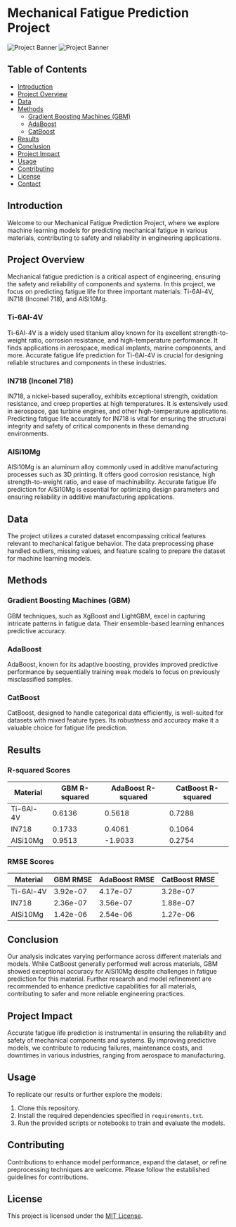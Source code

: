 # Mechanical Fatigue Prediction Project

![Project Banner](https://yasincapar.com/wp-content/uploads/2021/05/Pic-2-1140x646.png)
![Project Banner]([https://yasincapar.com/wp-content/uploads/2021/05/Pic-2-1140x646.png](https://encrypted-tbn0.gstatic.com/images?q=tbn:ANd9GcQyFX3ztTKjWSp2bwG480jCCT37_3iSxdoYdWaGbx8ybw&s))


## Table of Contents
- [Introduction](#introduction)
- [Project Overview](#project-overview)
- [Data](#data)
- [Methods](#methods)
  - [Gradient Boosting Machines (GBM)](#gradient-boosting-machines-gbm)
  - [AdaBoost](#adaboost)
  - [CatBoost](#catboost)
- [Results](#results)
- [Conclusion](#conclusion)
- [Project Impact](#project-impact)
- [Usage](#usage)
- [Contributing](#contributing)
- [License](#license)
- [Contact](#contact)

## Introduction
Welcome to our Mechanical Fatigue Prediction Project, where we explore machine learning models for predicting mechanical fatigue in various materials, contributing to safety and reliability in engineering applications.

## Project Overview
Mechanical fatigue prediction is a critical aspect of engineering, ensuring the safety and reliability of components and systems. In this project, we focus on predicting fatigue life for three important materials: Ti-6Al-4V, IN718 (Inconel 718), and AlSi10Mg.

### Ti-6Al-4V
Ti-6Al-4V is a widely used titanium alloy known for its excellent strength-to-weight ratio, corrosion resistance, and high-temperature performance. It finds applications in aerospace, medical implants, marine components, and more. Accurate fatigue life prediction for Ti-6Al-4V is crucial for designing reliable structures and components in these industries.

### IN718 (Inconel 718)
IN718, a nickel-based superalloy, exhibits exceptional strength, oxidation resistance, and creep properties at high temperatures. It is extensively used in aerospace, gas turbine engines, and other high-temperature applications. Predicting fatigue life accurately for IN718 is vital for ensuring the structural integrity and safety of critical components in these demanding environments.

### AlSi10Mg
AlSi10Mg is an aluminum alloy commonly used in additive manufacturing processes such as 3D printing. It offers good corrosion resistance, high strength-to-weight ratio, and ease of machinability. Accurate fatigue life prediction for AlSi10Mg is essential for optimizing design parameters and ensuring reliability in additive manufacturing applications.

## Data
The project utilizes a curated dataset encompassing critical features relevant to mechanical fatigue behavior. The data preprocessing phase handled outliers, missing values, and feature scaling to prepare the dataset for machine learning models.

## Methods
### Gradient Boosting Machines (GBM)
GBM techniques, such as XgBoost and LightGBM, excel in capturing intricate patterns in fatigue data. Their ensemble-based learning enhances predictive accuracy.

### AdaBoost
AdaBoost, known for its adaptive boosting, provides improved predictive performance by sequentially training weak models to focus on previously misclassified samples.

### CatBoost
CatBoost, designed to handle categorical data efficiently, is well-suited for datasets with mixed feature types. Its robustness and accuracy make it a valuable choice for fatigue life prediction.

## Results
### R-squared Scores
| Material     | GBM R-squared | AdaBoost R-squared | CatBoost R-squared |
|--------------|---------------|--------------------|--------------------|
| Ti-6Al-4V    | 0.6136        | 0.5618             | 0.7288             |
| IN718        | 0.1733        | 0.4061             | 0.1064             |
| AlSi10Mg     | 0.9513        | -1.9033            | 0.2754             |

### RMSE Scores
| Material     | GBM RMSE      | AdaBoost RMSE      | CatBoost RMSE      |
|--------------|---------------|--------------------|--------------------|
| Ti-6Al-4V    | 3.92e-07      | 4.17e-07           | 3.28e-07           |
| IN718        | 2.36e-07      | 3.56e-07           | 1.88e-07           |
| AlSi10Mg     | 1.42e-06      | 2.54e-06           | 1.27e-06           |

## Conclusion
Our analysis indicates varying performance across different materials and models. While CatBoost generally performed well across materials, GBM showed exceptional accuracy for AlSi10Mg despite challenges in fatigue prediction for this material. Further research and model refinement are recommended to enhance predictive capabilities for all materials, contributing to safer and more reliable engineering practices.

## Project Impact
Accurate fatigue life prediction is instrumental in ensuring the reliability and safety of mechanical components and systems. By improving predictive models, we contribute to reducing failures, maintenance costs, and downtimes in various industries, ranging from aerospace to manufacturing.

## Usage
To replicate our results or further explore the models:
1. Clone this repository.
2. Install the required dependencies specified in `requirements.txt`.
3. Run the provided scripts or notebooks to train and evaluate the models.

## Contributing
Contributions to enhance model performance, expand the dataset, or refine preprocessing techniques are welcome. Please follow the established guidelines for contributions.

## License
This project is licensed under the [MIT License](LICENSE).


